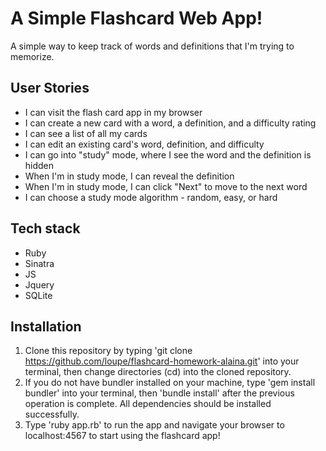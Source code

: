 A Simple Flashcard Web App!
===========================

A simple way to keep track of words and definitions that I'm trying to memorize. 

User Stories
------------

- I can visit the flash card app in my browser
- I can create a new card with a word, a definition, and a difficulty rating
- I can see a list of all my cards
- I can edit an existing card's word, definition, and difficulty
- I can go into "study" mode, where I see the word and the definition is hidden
- When I'm in study mode, I can reveal the definition
- When I'm in study mode, I can click "Next" to move to the next word
- I can choose a study mode algorithm - random, easy, or hard

Tech stack
----------

- Ruby
- Sinatra
- JS
- Jquery
- SQLite

Installation
------------

1. Clone this repository by typing 'git clone https://github.com/loupe/flashcard-homework-alaina.git' into your terminal, then change directories (cd) into the cloned repository.
2. If you do not have bundler installed on your machine, type 'gem install bundler' into your terminal, then 'bundle install' after the previous operation is complete. All dependencies should be installed successfully.
3. Type 'ruby app.rb' to run the app and navigate your browser to localhost:4567 to start using the flashcard app!